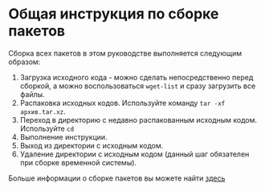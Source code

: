 # Общая инструкция по сборке пакетов

Сборка всех пакетов в этом руководстве выполняется следующим образом:
1. Загрузка исходного кода - можно сделать непосредственно перед сборкой, а можно воспользоваться `wget-list` и сразу загрузить все файлы.
2. Распаковка исходных кодов. Используйте команду `tar -xf архив.tar.xz`.
3. Переход в директорию с недавно распакованным исходным кодом. Используйте `cd`
4. Выполнение инструкции.
5. Выход из директории с исходным кодом.
6. Удаление директории с исходным кодом (данный шаг обязателен при сборке временной системы).

Больше информации о сборке пакетов вы можете найти [здесь](additional/src-compiling.md)
